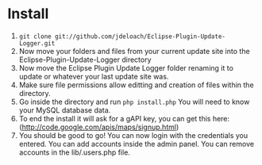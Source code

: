 Install
======================================

1. `git clone git://github.com/jdeloach/Eclipse-Plugin-Update-Logger.git`
2. Now move your folders and files from your current update site into the Eclipse-Plugin-Update-Logger directory
3. Now move the Eclipse Plugin Update Logger folder renaming it to update or whatever your last update site was.
4. Make sure file permissions allow editting and creation of files within the directory.
5. Go inside the directory and run `php install.php` You will need to know your MySQL database data.
6. To end the install it will ask for a gAPI key, you can get this here: (http://code.google.com/apis/maps/signup.html)
7. You should be good to go! You can now login with the credentials you entered. You can add accounts inside the admin panel. You can remove accounts in the lib/.users.php file.
